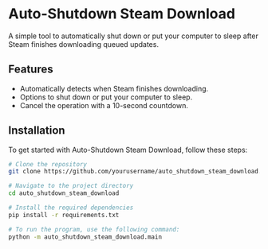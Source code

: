 # Auto-Shutdown Steam Download

A simple tool to automatically shut down or put your computer to sleep after Steam finishes downloading queued updates.

## Features

- Automatically detects when Steam finishes downloading.
- Options to shut down or put your computer to sleep.
- Cancel the operation with a 10-second countdown.

## Installation

To get started with Auto-Shutdown Steam Download, follow these steps:

```sh
# Clone the repository
git clone https://github.com/yourusername/auto_shutdown_steam_download.git

# Navigate to the project directory
cd auto_shutdown_steam_download

# Install the required dependencies
pip install -r requirements.txt

# To run the program, use the following command:
python -m auto_shutdown_steam_download.main
